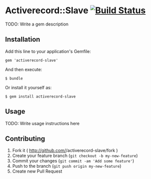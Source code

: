 # Activerecord::Slave [![Build Status](https://travis-ci.org/hirocaster/activerecord-slave.svg?branch=master)](https://travis-ci.org/hirocaster/activerecord-slave)

TODO: Write a gem description

## Installation

Add this line to your application's Gemfile:

    gem 'activerecord-slave'

And then execute:

    $ bundle

Or install it yourself as:

    $ gem install activerecord-slave

## Usage

TODO: Write usage instructions here

## Contributing

1. Fork it ( http://github.com/<my-github-username>/activerecord-slave/fork )
2. Create your feature branch (`git checkout -b my-new-feature`)
3. Commit your changes (`git commit -am 'Add some feature'`)
4. Push to the branch (`git push origin my-new-feature`)
5. Create new Pull Request
